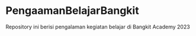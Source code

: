 # PengaamanBelajarBangkit
Repository ini berisi pengalaman kegiatan belajar di Bangkit Academy 2023
